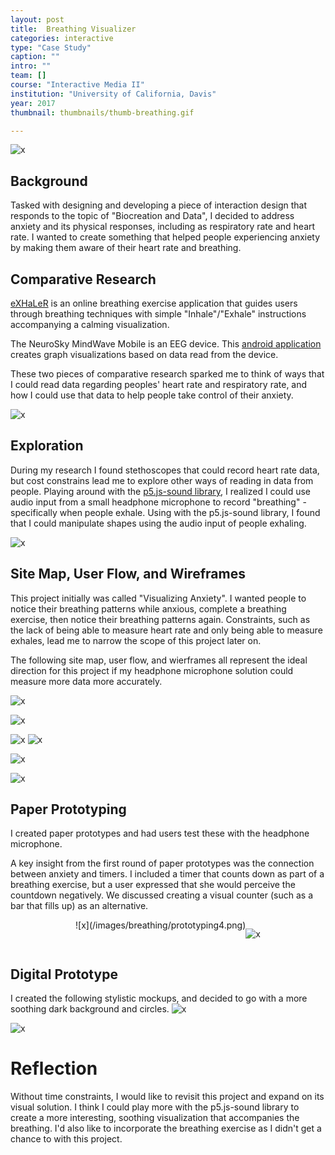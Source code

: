 ```yaml
---
layout: post
title:  Breathing Visualizer
categories: interactive
type: "Case Study"
caption: ""
intro: ""
team: []
course: "Interactive Media II"
institution: "University of California, Davis"
year: 2017
thumbnail: thumbnails/thumb-breathing.gif

---
```


![x](/images/breathing/demo2.gif)

## Background
Tasked with designing and developing a piece of interaction design that responds to the topic of "Biocreation and Data", I decided to address anxiety and its physical responses, including as respiratory rate and heart rate. I wanted to create something that helped people experiencing anxiety by making them aware of their heart rate and breathing.

## Comparative Research
[eXHaLeR](http://xhalr.com/) is an online breathing exercise application that guides users through breathing techniques with simple "Inhale"/"Exhale" instructions accompanying a calming visualization.

The NeuroSky MindWave Mobile is an EEG device. This [android application](http://store.neurosky.com/products/brainwave-visualizer-android) creates graph visualizations based on data read from the device.

These two pieces of comparative research sparked me to think of ways that I could read data regarding peoples' heart rate and respiratory rate, and how I could use that data to help people take control of their anxiety.

![x](/images/breathing/precedents.jpg)

## Exploration
During my research I found stethoscopes that could record heart rate data, but cost constrains lead me to explore other ways of reading in data from people. Playing around with the [p5.js-sound library](https://p5js.org/reference/#/libraries/p5.sound), I realized I could use audio input from a small headphone microphone to record "breathing" - specifically when people exhale. Using with the p5.js-sound library, I found that I could manipulate shapes using the audio input of people exhaling.

![x](/images/breathing/proto2.jpg)

## Site Map, User Flow, and Wireframes
This project initially was called "Visualizing Anxiety". I wanted people to notice their breathing patterns while anxious, complete a breathing exercise, then notice their breathing patterns again. Constraints, such as the lack of being able to measure heart rate and only being able to measure exhales, lead me to narrow the scope of this project later on.

The following site map, user flow, and wierframes all represent the ideal direction for this project if my headphone microphone solution could measure more data more accurately.

![x](/images/breathing/site-map.gif)

![x](/images/breathing/user-flow.gif)

![x](/images/breathing/mockup1.gif)
![x](/images/breathing/mockup2.gif)

![x](/images/breathing/mockup3.gif)

![x](/images/breathing/navigation.gif)

## Paper Prototyping
I created paper prototypes and had users test these with the headphone microphone.

A key insight from the first round of paper prototypes was the connection between anxiety and timers. I included a timer that counts down as part of a breathing exercise, but a user expressed that she would perceive the countdown negatively. We discussed creating a visual counter (such as a bar that fills up) as an alternative.
<div markdown="1" style="display: flex; justify-content: center;">
![x](/images/breathing/prototyping4.png)

![x](/images/breathing/prototyping3.png)
</div>

## Digital Prototype
I created the following stylistic mockups, and decided to go with a more soothing dark background and circles.
![x](/images/breathing/styletile.jpg)

![x](/images/breathing/proto1.jpg)

# Reflection
Without time constraints, I would like to revisit this project and expand on its visual solution. I think I could play more with the p5.js-sound library to create a more interesting, soothing visualization that accompanies the breathing. I'd also like to incorporate the breathing exercise as I didn't get a chance to with this project.
